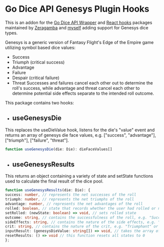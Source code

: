 # Go Dice API Genesys Plugin Hooks

This is an addon for the [Go Dice API Wrapper](https://github.com/Zeragamba/go-dice-js/tree/main/packages/go-dice-api) and [React hooks](https://github.com/Zeragamba/go-dice-js/tree/main/packages/go-dice-react) packages maintained by [Zeragamba](https://github.com/Zeragamba) and [myself](https://github.com/CarlJMcGee) adding support for Genesys dice types.

Genesys is a generic version of Fantasy Flight's Edge of the Empire game utilizing symbol based dice values:

- Success
- Triumph (critical success)
- Advantage
- Failure
- Despair (critical failure)
- Threat
  Successes and failures cancel each other out to determine the roll's success, while advantage and threat cancel each other to determine potential side effects separate to the intended roll outcome.

This package contains two hooks:

- ## useGenesysDie

This replaces the useDieValue hook, listens for the die's "value" event and returns an array of genesys die face values, e.g. \["success", "advantage"\], \["triumph"\], \["failure", "threat"\].

```Typescript
function useGenesysDie(die: Die): dieFaceValues[]
```

- ## useGenesysResults

This returns an object containing a variety of state and setState functions used to calculate the final result of the dice pool.

```Typescript
function useGenesysResults(die: Die): {
success: number, // represents the net successes of the roll
triumph: number, // represents the net triumphs of the roll
advantage: number, // represents the net advantages of the roll
rolled: boolean, // state that records whether the user had rolled or not
setRolled: (newState: boolean) => void, // sets rolled state
outcome: string, // contains the successfulness of the roll, e.g. "Success" or "Failure"
sideEffects: string, // contains the nature of the side effects, e.g. "Advantage" or "Disadvantage"
crit: string, // contains the nature of the crit, e.g. "Triumphant" or "Despairing"
inputResult: (genesysDieValue: string[]) => void, // takes the array of values returned by useGenesysDie and will increment or decrement the appropriate state for each value.
resetResults: () => void // this function resets all states to 0
};
```
